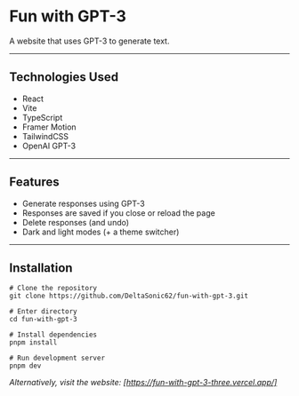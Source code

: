 # Fun with GPT-3

A website that uses GPT-3 to generate text.

---

## Technologies Used

-   React
-   Vite
-   TypeScript
-   Framer Motion
-   TailwindCSS
-   OpenAI GPT-3

---

## Features

-   Generate responses using GPT-3
-   Responses are saved if you close or reload the page
-   Delete responses (and undo)
-   Dark and light modes (+ a theme switcher)

---

## Installation

```
# Clone the repository
git clone https://github.com/DeltaSonic62/fun-with-gpt-3.git

# Enter directory
cd fun-with-gpt-3

# Install dependencies
pnpm install

# Run development server
pnpm dev
```

_Alternatively, visit the website: [https://fun-with-gpt-3-three.vercel.app/]_
